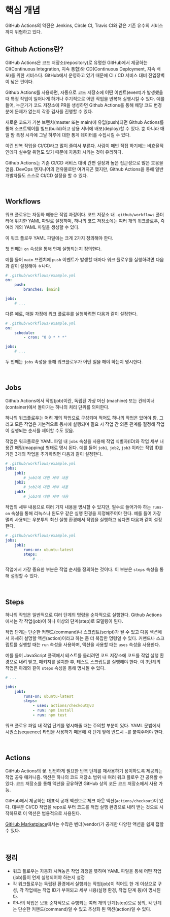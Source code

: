# 핵심 개념

GitHub Actions의 약진은 Jenkins, Circle CI, Travis CI와 같은 기존 유수의 서비스까지 위협하고 있다.

## Github Actions란?

GitHub Actions은 코드 저장소(repository)로 유명한 GitHub에서 제공하는 CI(Continuous Integration, 지속 통합)와 CD(Continuous Deployment, 지속 배포)를 위한 서비스다. GitHub에서 운영하고 있기 때문에 CI / CD 서비스 대비 진입장벽이 낮은 편이다.

Github Actions를 사용하면, 자동으로 코드 저장소에 어떤 이벤트(event)가 발생했을 때 특정 작업이 일어나게 하거나 주기적으로 어떤 작업을 반복해 실행시킬 수 있다. 예를 들어, 누군가가 코드 저장소에 PR을 생성하면 Github Actions를 통해 해당 코드 변경분에 문제가 없는지 각종 검사를 진행할 수 있다. 

새로운 코드가 기본 브랜치(master 또는 main)에 유입(push)되면 Github Actions를 통해 소프트웨어를 빌드(build)하고 상용 서버에 배포(deploy)할 수 있다. 뿐 아니라 매일 밤 특정 시각에 그날 하루에 대한 통계 데이터를 수집시킬 수 있다.

이런 반복 작업을 CI/CD라고 많이 줄여서 부른다. 사람이 매번 직접 하기에는 비효율적인데다 실수할 위험도 있기 때문에 자동화 시키는 것이 유리하다.

Github Actions는 기존 CI/CD 서비스 대비 간편 설정과 높은 접근성으로 많은 호응을 얻음. DevOps 엔지니어의 전유물로만 여겨지곤 했지만, Github Actions을 통해 일반 개발자들도 스스로 CI/CD 설정을 할 수 있다.

<br/>

## Workflows

워크 플로우는 자동화 해놓은 작업 과정이다. 코드 저장소 내 `.github/workflows` 폴더 라애 위치한 YAML 파일로 설정하며, 하나의 코드 저장소에는 여러 개의 워크플로우, 즉 여러 개의 YAML 파일을 생성할 수 있다.

이 워크 플로우 YAML 파일에는 크게 2가지 정의해야 한다.

첫 번째는 `on` 속성을 통해 언제 실행되는지 정의한다.

예를 들어 `main` 브랜치에 `push` 이벤트가 발생할 때마다 워크 플로우를 실행하려면 다음과 같이 설정해야 ㅎ나다.

```yaml
# .github/workflows/example.yml
on:
	push:
		branches: [main]

jobs:
	# ...
```

다른 예로, 매일 자정에 워크 플로우를 실행하려면 다음과 같이 설정한다.

```yaml
# .github/workflows/example.yml
on:
	schedule:
		- cron: "0 0 * * *"

jobs:
	# ...
```

두 번째는 `jobs` 속성을 통해 워크플로우가 어떤 일을 해야 하는지 명시한다.

<br/>

## Jobs

Github Actions에서 작업(job)이란, 독립된 가상 머신 (machine) 또는 컨테이너(container)에서 돌아가는 하나의 처리 단위를 의미한다.

하나의 워크플로우는 어려 개의 작업으로 구성되며 적어도 하나의 작업은 있어야 함. 그리고 모든 작업은 기본적으로 동시에 실행되며 필요 시 작업 간 의존 관계를 절정해 작업이 실행되는 순서를 제어할 수도 있음.

작업은 워크플로운 YAML 파일 내 `jobs` 속성을 사용해 작업 식별자(ID)와 작업 세부 내용간 매핑(mapping) 형태로 명시 된다. 예를 들어 `job1`, `job2`, `job3` 이라는 작업 ID를 가진 3개의 작업을 추가하려면 다음과 같이 설정한다.

```yaml
# .github/workflows/example.yml
jobs:
	job1:
		# job1에 대한 세부 내용
	job2:
		# job2에 대한 세부 내용
	job3:
		# job3에 대한 세부 내용
```

작업의 세부 내용으로 여러 가지 내용을 명시할 수 있지만, 필수로 들어가야 하는 `runs-on` 속성을 통해 리눅스나 윈도우 같은 실행 환경을 지정해주어야 한다. 예를 들어 가장 멀리 사용되는 우분투의 최신 실행 환경에서 작업을 실행하고 싶다면 다음과 같이 설정한다.

```yaml
# .github/workflows/example.yml
jobs:
	job1:
		runs-on: ubuntu-latest
		steps:
			# ...
```

작업에서 가장 중요한 부분은 작업 순서를 정의하는 것이다. 이 부분은 `steps` 속성을 통해 설정할 수 있다.

<br/>

## Steps

하나의 작업은 일반적으로 여러 단계의 명령을 순차적으로 실행한다. Github Actions에서는 각 작업(job)이 하나 이상의 단계(step)로 모델링이 된다.

작업 단계는 단순한 커멘드(command)나 스크립트(script)가 될 수 있고 다음 섹션에서 자세히 설명할 액션(action)이라고 하는 좀 더 복잡한 명령일 수 있다. 커맨드나 스크립트를 실행할 때는 `run` 속성을 사용하며, 액션을 사용할 때는 `uses` 속성을 사용한다.

예를 들어 JavaScript 플젝에서 테스트를 돌리려면 코드 저장소에 코드를 작업 실행 환경으로 내려 받고, 패키지를 설치한 후, 테스트 스크립트를 실행해야 한다. 이 3단계의 작업은 아래와 같이 `steps` 속성을 통해 명시될 수 있다.

```yaml
# ...

jobs:
	job1:
		runs-on: ubuntu-latest
		steps:
			- uses: actions/checkout@v3
			- run: npm install
			- run: npm test
```

워크 플로우 파일 내 작업 단계를 명시해줄 때는 주의할 부분이 있다. YAML 문법에서 시퀀스(sequence) 타입을 사용하기 때문에 각 단계 앞에 반드시 `-`를 붙여주어야 한다.

<br/>

## Actions

GitHub Actions의 꽃. 빈번하게 필요한 반복 단계를 재사용하기 용이하도록 제공되는 작업 공유 매커니즘. 액션은 하나의 코드 저장소 범위 내 여러 워크 플로우 간 공유할 수 있다. 코드 저장소를 통해 액션을 공유하면 GitHub 상의 코든 코드 저장소에서 사용 가능.

GitHub에서 제공하는 대표적 공개 액션으로 체크 아웃 액션(`actions/checkout`)이 있다. 대부분 CI/CD 작업을 repo로 부터 코드를 적업 실행 환경으로 내려 받는 것으로 시작하므로 이 액션은 범용적으로 사용된다.

[GitHub Marketplace](https://github.com/marketplace?type=actions)에서는 수많은 벤더(vendor)가 공개한 다양한 액션을 쉽게 접할 수 있다.

<br/>

## 정리

- 워크 플로우는 자동화 시켜놓은 작업 과정을 뜻하며 YAML 파일을 통해 어떤 작업(job)들이 언제 실행되어야 하는지 설정
- 각 워크플로우는 독립된 환경에서 실행되는 작업(job)이 적어도 한 개 이상으로 구성, 각 작업에는 작업 ID가 부여되고 세부 내용(실행 환경, 작업 단계 등)이 명시된다.
- 하나의 작업은 보통 순차적으로 수행되는 여러 개의 단계(step)으로 정의, 각 단계는 단순한 커맨드(command)일 수 있고 추상화 된 액션(action)일 수 있다.